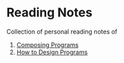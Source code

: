# Reading Notes
Collection of personal reading notes of 

1. [Composing Programs](ComposingPrograms.md)
2. [How to Design Programs](HtDP.md)